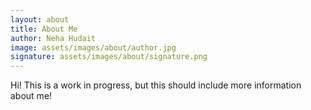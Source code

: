 ```yaml
---
layout: about
title: About Me
author: Neha Hudait
image: assets/images/about/author.jpg
signature: assets/images/about/signature.png
---
```


Hi! This is a work in progress, but this should include more information about me!

